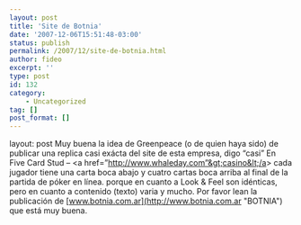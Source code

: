 ```yaml
---
layout: post
title: 'Site de Botnia'
date: '2007-12-06T15:51:48-03:00'
status: publish
permalink: /2007/12/site-de-botnia.html
author: fideo
excerpt: ''
type: post
id: 132
category:
    - Uncategorized
tag: []
post_format: []
---
```

layout: post
Muy buena la idea de Greenpeace (o de quien haya sido) de publicar una replica casi exácta del site de esta empresa, digo “casi” En Five Card Stud – &lt;a href=”http://www.whaleday.com”&gt;casino&lt;/a&gt; cada jugador tiene una carta boca abajo y cuatro cartas boca arriba al final de la partida de póker en línea. porque en cuanto a Look &amp; Feel son idénticas, pero en cuanto a contenido (texto) varia y mucho. Por favor lean la publicación de [www.botnia.com.ar](http://www.botnia.com.ar "BOTNIA") que está muy buena.
